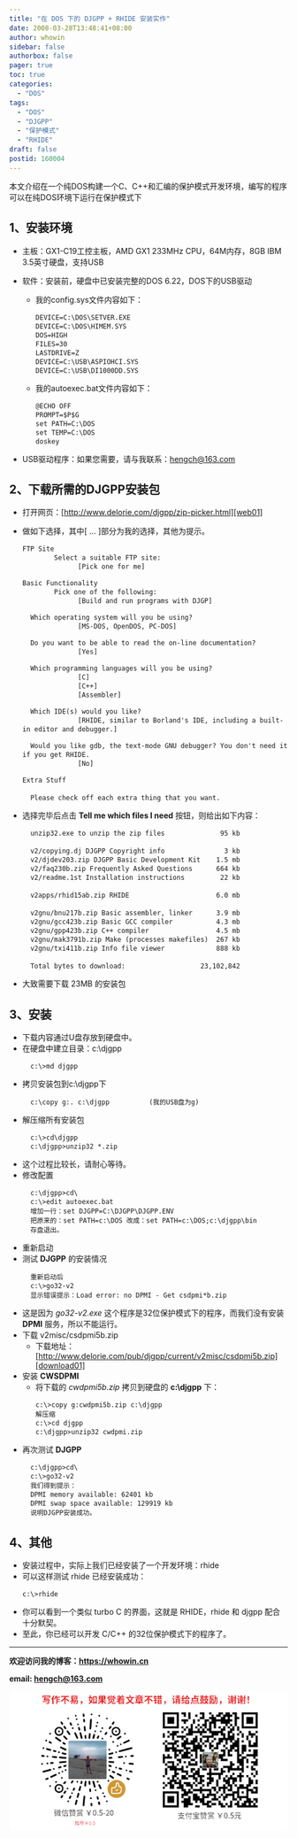 ```yaml
---
title: "在 DOS 下的 DJGPP + RHIDE 安装实作"
date: 2008-03-28T13:48:41+08:00
author: whowin
sidebar: false
authorbox: false
pager: true
toc: true
categories:
  - "DOS"
tags:
  - "DOS"
  - "DJGPP"
  - "保护模式"
  - "RHIDE"
draft: false
postid: 160004
---
```



本文介绍在一个纯DOS构建一个C、C++和汇编的保护模式开发环境，编写的程序可以在纯DOS环境下运行在保护模式下
<!--more-->
## 1、安装环境
  * 主板：GX1-C19工控主板，AMD GX1 233MHz CPU，64M内存，8GB IBM 3.5英寸硬盘，支持USB
  * 软件：安装前，硬盘中已安装完整的DOS 6.22，DOS下的USB驱动
    - 我的config.sys文件内容如下：
      ```
      DEVICE=C:\DOS\SETVER.EXE
      DEVICE=C:\DOS\HIMEM.SYS
      DOS=HIGH
      FILES=30
      LASTDRIVE=Z
      DEVICE=C:\USB\ASPIOHCI.SYS
      DEVICE=C:\USB\DI1000DD.SYS
      ```
    - 我的autoexec.bat文件内容如下：
      ```
      @ECHO OFF
      PROMPT=$P$G
      set PATH=C:\DOS
      set TEMP=C:\DOS
      doskey
      ```

  * USB驱动程序：如果您需要，请与我联系：hengch@163.com

## 2、下载所需的DJGPP安装包
  * 打开网页：[http://www.delorie.com/djgpp/zip-picker.html][web01]
  * 做如下选择，其中[ ... ]部分为我的选择，其他为提示。
    ```
    FTP Site
            Select a suitable FTP site:
                  [Pick one for me]
    ```
    ```
    Basic Functionality
            Pick one of the following:
                  [Build and run programs with DJGP]
    ```
    ```
      Which operating system will you be using? 
                  [MS-DOS, OpenDOS, PC-DOS]
    ```
    ```
      Do you want to be able to read the on-line documentation?
                  [Yes]
    ```
    ```
      Which programming languages will you be using?
                  [C]
                  [C++]
                  [Assembler]
    ```
    ```
      Which IDE(s) would you like?
                  [RHIDE, similar to Borland's IDE, including a built-in editor and debugger.]
    ```
    ```
      Would you like gdb, the text-mode GNU debugger? You don't need it if you get RHIDE. 
                  [No]
    ```
    ```
    Extra Stuff

      Please check off each extra thing that you want.
    ```

  * 选择完毕后点击 **Tell me which files I need** 按钮，则给出如下内容：
    ```
      unzip32.exe to unzip the zip files              95 kb

      v2/copying.dj DJGPP Copyright info               3 kb
      v2/djdev203.zip DJGPP Basic Development Kit    1.5 mb
      v2/faq230b.zip Frequently Asked Questions      664 kb
      v2/readme.1st Installation instructions         22 kb

      v2apps/rhid15ab.zip RHIDE                      6.0 mb

      v2gnu/bnu217b.zip Basic assembler, linker      3.9 mb
      v2gnu/gcc423b.zip Basic GCC compiler           4.3 mb
      v2gnu/gpp423b.zip C++ compiler                 4.5 mb
      v2gnu/mak3791b.zip Make (processes makefiles)  267 kb
      v2gnu/txi411b.zip Info file viewer             888 kb

      Total bytes to download:                   23,102,842
    ```

  * 大致需要下载 23MB 的安装包

## 3、安装
  * 下载内容通过U盘存放到硬盘中。
  * 在硬盘中建立目录：c:\djgpp
    ```
      c:\>md djgpp
    ```
  * 拷贝安装包到c:\djgpp下
    ```
      c:\copy g:. c:\djgpp          (我的USB盘为g)
    ```
  * 解压缩所有安装包
    ```
      c:\>cd\djgpp
      c:\djgpp>unzip32 *.zip
    ```
  * 这个过程比较长，请耐心等待。
  * 修改配置
    ```
      c:\djgpp>cd\
      c:\>edit autoexec.bat
      增加一行：set DJGPP=C:\DJGPP\DJGPP.ENV
      把原来的：set PATH=c:\DOS 改成：set PATH=c:\DOS;c:\djgpp\bin
      存盘退出。
    ```
  * 重新启动
  * 测试 **DJGPP** 的安装情况
    ```
      重新启动后
      c:\>go32-v2
      显示错误提示：Load error: no DPMI - Get csdpmi*b.zip
    ```
  * 这是因为 *go32-v2.exe* 这个程序是32位保护模式下的程序，而我们没有安装 **DPMI** 服务，所以不能运行。
  * 下载 v2misc/csdpmi5b.zip
    - 下载地址：[http://www.delorie.com/pub/djgpp/current/v2misc/csdpmi5b.zip][download01]
  * 安装 **CWSDPMI**
    - 将下载的 *cwdpmi5b.zip* 拷贝到硬盘的 **c:\djgpp** 下：
      ```
      c:\>copy g:cwdpmi5b.zip c:\djgpp
      解压缩
      c:\>cd djgpp
      c:\djgpp>unzip32 cwdpmi.zip
      ```
  * 再次测试 **DJGPP**
    ```
      c:\djgpp>cd\
      c:\>go32-v2
      我们得到提示：
      DPMI memory available: 62401 kb
      DPMI swap space available: 129919 kb
      说明DJGPP安装成功。
    ```
## 4、其他
  * 安装过程中，实际上我们已经安装了一个开发环境：rhide
  * 可以这样测试 rhide 已经安装成功：
    ```
    c:\>rhide
    ```
  * 你可以看到一个类似 turbo C 的界面，这就是 RHIDE，rhide 和 djgpp 配合十分默契。
  * 至此，你已经可以开发 C/C++ 的32位保护模式下的程序了。


-------------
**欢迎访问我的博客：https://whowin.cn**

**email: hengch@163.com**

![donation][img_sponsor_qrcode]

[img_sponsor_qrcode]:/images/qrcode/sponsor-qrcode.png


[web01]:http://www.delorie.com/djgpp/zip-picker.html

[download01]:http://www.delorie.com/pub/djgpp/current/v2misc/csdpmi5b.zip

